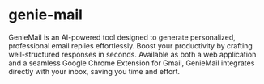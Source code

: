 # genie-mail
GenieMail is an AI-powered tool designed to generate personalized, professional email replies effortlessly. Boost your productivity by crafting well-structured responses in seconds. Available as both a web application and a seamless Google Chrome Extension for Gmail, GenieMail integrates directly with your inbox, saving you time and effort. 
